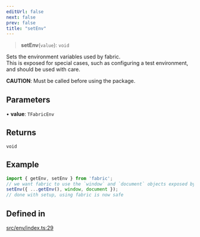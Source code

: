 ```yaml
---
editUrl: false
next: false
prev: false
title: "setEnv"
---
```


> **setEnv**(`value`): `void`

Sets the environment variables used by fabric.\
This is exposed for special cases, such as configuring a test environment, and should be used with care.

**CAUTION**: Must be called before using the package.

## Parameters

• **value**: `TFabricEnv`

## Returns

`void`

## Example

```ts
import { getEnv, setEnv } from 'fabric';
// we want fabric to use the `window` and `document` objects exposed by the environment we are running in.
setEnv({ ...getEnv(), window, document });
// done with setup, using fabric is now safe
```

## Defined in

[src/env/index.ts:29](https://github.com/fabricjs/fabric.js/blob/5c1240d8b4662e45868dd33f385f941de21c8e9c/src/env/index.ts#L29)
